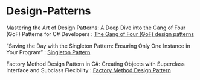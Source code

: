 # Design-Patterns

Mastering the Art of Design Patterns: A Deep Dive into the Gang of Four (GoF) Patterns for C# Developers : <a href="https://softinbit.medium.com/mastering-the-art-of-design-patterns-a-deep-dive-into-the-gang-of-four-gof-patterns-for-c-7c9dc9e6d0d1">The Gang of Four (GoF) design patterns</a>

“Saving the Day with the Singleton Pattern: Ensuring Only One Instance in Your Program” : <a href="https://softinbit.medium.com/saving-the-day-with-the-singleton-pattern-ensuring-only-one-instance-in-your-program-e7b505e352de">Singleton Pattern</a>

Factory Method Design Pattern in C#: Creating Objects with Superclass Interface and Subclass Flexibility : <a href="https://softinbit.medium.com/factory-method-design-pattern-in-c-creating-objects-with-superclass-interface-and-subclass-d42d9e7a0a13">Factory Method Design Pattern</a>
